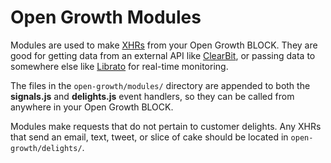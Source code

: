 # Open Growth Modules

Modules are used to make [XHRs](https://www.pubnub.com/docs/blocks/xhr-module) from your Open Growth BLOCK. They are good for getting data from an external API like [ClearBit](https://clearbit.com/), or passing data to somewhere else like [Librato](https://www.librato.com/) for real-time monitoring.

The files in the `open-growth/modules/` directory are appended to both the **signals.js** and **delights.js** event handlers, so they can be called from anywhere in your Open Growth BLOCK.

Modules make requests that do not pertain to customer delights. Any XHRs that send an email, text, tweet, or slice of cake should be located in `open-growth/delights/`.